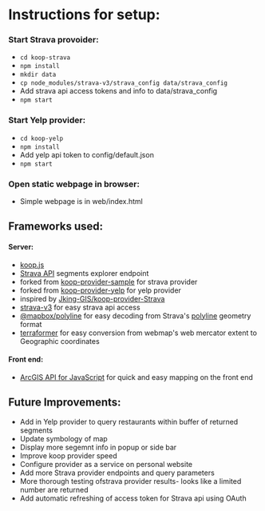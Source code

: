 # Instructions for setup:
### Start Strava provoider:
- `cd koop-strava`
- `npm install`
- `mkdir data`
- `cp node_modules/strava-v3/strava_config data/strava_config`
- Add strava api access tokens and info to data/strava_config
- `npm start`

### Start Yelp provider:
- `cd koop-yelp`
- `npm install`
- Add yelp api token to config/default.json
- `npm start`

### Open static webpage in browser:
- Simple webpage is in web/index.html



## Frameworks used:
#### Server:
- [koop.js](https://koopjs.github.io/)
- [Strava API](https://developers.strava.com/docs/reference/#api-Segments-exploreSegments) segments explorer endpoint
- forked from [koop-provider-sample](https://github.com/koopjs/koop-provider-sample) for strava provider
- forked from [koop-provider-yelp](https://github.com/koopjs/koop-provider-yelp) for yelp provider
- inspired by [Jking-GIS/koop-provider-Strava](https://github.com/Jking-GIS/koop-provider-Strava)
- [strava-v3](https://www.npmjs.com/package/strava-v3) for easy strava api access
- [@mapbox/polyline](https://www.npmjs.com/package/@mapbox/polyline) for easy decoding from Strava's [polyline](https://developers.google.com/maps/documentation/utilities/polylinealgorithm) geometry format 
- [terraformer](https://www.npmjs.com/package/terraformer) for easy conversion from webmap's web mercator extent to Geographic coordinates

#### Front end:
- [ArcGIS API for JavaScript](https://developers.arcgis.com/javascript/latest/api-reference/index.html) for quick and easy mapping on the front end


## Future Improvements:
- Add in Yelp provider to query restaurants within buffer of returned segments
- Update symbology of map
- Display more segemnt info in popup or side bar
- Improve koop provider speed
- Configure provider as a service on personal website
- Add more Strava provider endpoints and query parameters
- More thorough testing ofstrava provider results- looks like a limited number are returned
- Add automatic refreshing of access token for Strava api using OAuth
